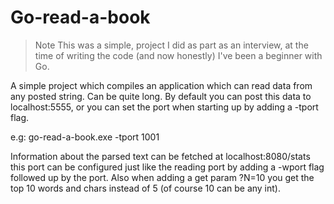 # Go-read-a-book

> Note
> This was a simple, project I did as part as an interview, at the time of writing the code (and now honestly) I've been a beginner with Go.

A simple project which compiles an application which can read data from any posted string. Can be quite long.
By default you can post this data to localhost:5555, or you can set the port when starting up by adding a -tport flag.

e.g: go-read-a-book.exe -tport 1001

Information about the parsed text can be fetched at localhost:8080/stats this port can be configured just like the reading port by adding a -wport flag followed up by the port. Also when adding a get param ?N=10 you get the top 10 words and chars instead of 5 (of course 10 can be any int).
